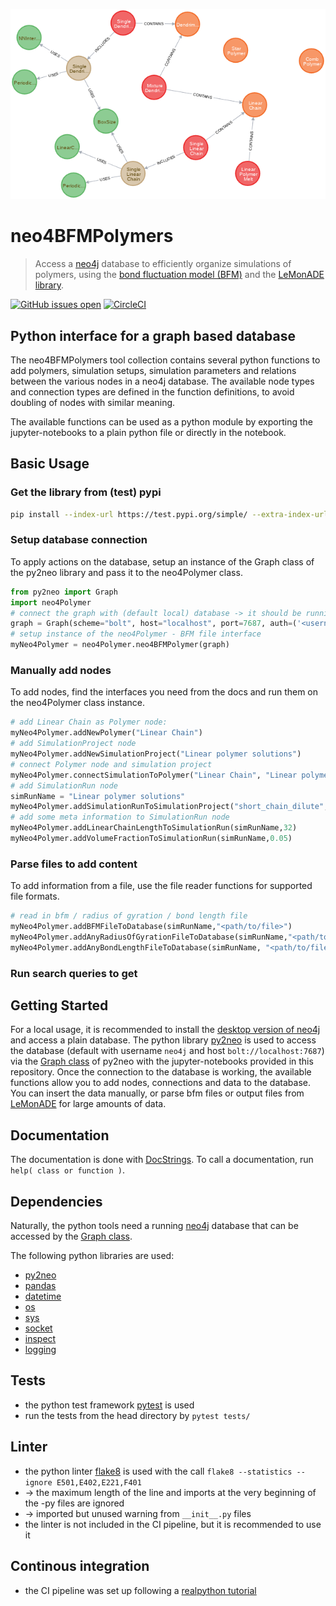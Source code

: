 ![example of polymer and simulations in te database](figures/sketch_polymers_simulations.png)
# neo4BFMPolymers

> Access a [neo4j](https://neo4j.com/) database to efficiently organize simulations of polymers, using the [bond fluctuation model (BFM)](https://en.wikipedia.org/wiki/Bond_fluctuation_model) and the [LeMonADE library](https://github.com/LeMonADE-project).

[![GitHub issues open](https://img.shields.io/github/issues/MartinWenge/neo4BFMPolymers)](https://github.com/MartinWenge/neo4BFMPolymers/issues)
[![CircleCI](https://circleci.com/gh/MartinWenge/neo4BFMPolymers.svg?style=svg&circle-token=384ea1a8f93ec4063c766071ee8bb1544a0b1a26)](https://app.circleci.com/pipelines/gh/MartinWenge/neo4BFMPolymers)

## Python interface for a graph based database

The neo4BFMPolymers tool collection contains several python functions to add polymers, simulation setups, simulation parameters and relations between the various nodes in a neo4j database.
The available node types and connection types are defined in the function definitions, to avoid doubling of nodes with similar meaning.

The available functions can be used as a python module by exporting the jupyter-notebooks to a plain python file or directly in the notebook.

## Basic Usage
### Get the library from (test) pypi
```bash
pip install --index-url https://test.pypi.org/simple/ --extra-index-url https://pypi.org/simple neo4polymer
```

### Setup database connection
To apply actions on the database, setup an instance of the Graph class of the py2neo library and pass it to the neo4Polymer class.

```python
from py2neo import Graph
import neo4Polymer
# connect the graph with (default local) database -> it should be running already
graph = Graph(scheme="bolt", host="localhost", port=7687, auth=('<username>', '<password>'))
# setup instance of the neo4Polymer - BFM file interface
myNeo4Polymer = neo4Polymer.neo4BFMPolymer(graph)
```

### Manually add nodes
To add nodes, find the interfaces you need from the docs and run them on the neo4Polymer class instance.

```python
# add Linear Chain as Polymer node:
myNeo4Polymer.addNewPolymer("Linear Chain")
# add SimulationProject node
myNeo4Polymer.addNewSimulationProject("Linear polymer solutions")
# connect Polymer node and simulation project
myNeo4Polymer.connectSimulationToPolymer("Linear Chain", "Linear polymer solutions")
# add SimulationRun node
simRunName = "Linear polymer solutions"
myNeo4Polymer.addSimulationRunToSimulationProject("short_chain_dilute",simRunName)
# add some meta information to SimulationRun node
myNeo4Polymer.addLinearChainLengthToSimulationRun(simRunName,32)
myNeo4Polymer.addVolumeFractionToSimulationRun(simRunName,0.05)
```

### Parse files to add content
To add information from a file, use the file reader functions for supported file formats.

```python
# read in bfm / radius of gyration / bond length file
myNeo4Polymer.addBFMFileToDatabase(simRunName,"<path/to/file>")
myNeo4Polymer.addAnyRadiusOfGyrationFileToDatabase(simRunName,"<path/to/file>")
myNeo4Polymer.addAnyBondLengthFileToDatabase(simRunName, "<path/to/file>")
```

### Run search queries to get 

## Getting Started

For a local usage, it is recommended to install the [desktop version of neo4j](https://neo4j.com/download/) and access a plain database.
The python library [py2neo](https://py2neo.org/v4/) is used to access the database (default with username `neo4j` and host `bolt://localhost:7687`) via the [Graph class](https://py2neo.org/v4/database.html#the-graph) of py2neo with the jupyter-notebooks provided in this repository.
Once the connection to the database is working, the available functions allow you to add nodes, connections and data to the database.
You can insert the data manually, or parse bfm files or output files from [LeMonADE](https://github.com/LeMonADE-project) for large amounts of data.

## Documentation

The documentation is done with [DocStrings](https://www.python.org/dev/peps/pep-0257/).
To call a documentation, run `help( class or function )`.

## Dependencies

Naturally, the python tools need a running [neo4j](https://neo4j.com/) database that can be accessed by the [Graph class](https://py2neo.org/v4/database.html#the-graph).

The following python libraries are used:
* [py2neo](https://py2neo.org/v4/)
* [pandas](https://pandas.pydata.org/)
* [datetime](https://docs.python.org/3/library/datetime.html)
* [os](https://docs.python.org/3/library/os.html)
* [sys](https://docs.python.org/3/library/sys.html)
* [socket](https://docs.python.org/3/library/socket.html)
* [inspect](https://docs.python.org/3/library/inspect.html)
* [logging](https://docs.python.org/3/library/logging.html)

## Tests

* the python test framework [pytest](https://docs.pytest.org/en/latest/) is used
* run the tests from the head directory by `pytest tests/`

## Linter

* the python linter [flake8](https://pypi.org/project/flake8/) is used with the call `flake8 --statistics --ignore E501,E402,E221,F401`
* -> the maximum length of the line and imports at the very beginning of the -py files are ignored
* -> imported but unused warning from `__init__.py` files
* the linter is not included in the CI pipeline, but it is recommended to use it

## Continous integration

* the CI pipeline was set up following a [realpython tutorial](https://realpython.com/python-continuous-integration/) 
